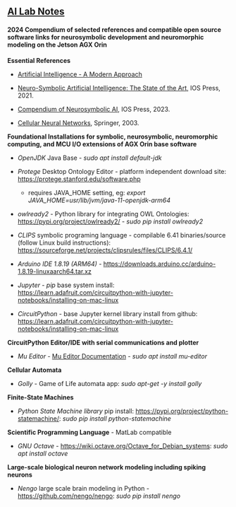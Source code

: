 ## <u>AI Lab Notes</u>

#### **2024 Compendium of selected references and compatible open source software links for neurosymbolic development and neuromorphic modeling on the Jetson AGX Orin**

**Essential References**
- [Artificial Intelligence - A Modern Approach](http://aima.cs.berkeley.edu/index.html)

- [Neuro-Symbolic Artificial Intelligence: The State of the Art,](https://ebooks.iospress.nl/ISBN/978-1-64368-245-7) IOS Press, 2021.

- [Compendium of Neurosymbolic AI](https://ebooks.iospress.nl/volume/compendium-of-neurosymbolic-artificial-intelligence), IOS Press, 2023.
  
- [Cellular Neural Networks](https://link.springer.com/chapter/10.1007/978-94-017-0261-4_1), Springer, 2003.

 
**Foundational Installations for symbolic, neurosymbolic, neuromorphic computing, and MCU I/O extensions of AGX Orin base software**

 - *OpenJDK* Java Base -  *sudo apt install default-jdk*

 - *Protege* Desktop Ontology Editor - platform independent download site: https://protege.stanford.edu/software.php
   - requires JAVA_HOME setting, eg: *export JAVA_HOME=usr/lib/jvm/java-11-openjdk-arm64*

- *owlready2* - Python library for integrating OWL Ontologies: https://pypi.org/project/owlready2/ - *sudo pip install owlready2*

 - *CLIPS* symbolic programing language - compilable 6.41 binaries/source (follow Linux build instructions): https://sourceforge.net/projects/clipsrules/files/CLIPS/6.4.1/
   
 - *Arduino IDE 1.8.19 (ARM64)* - https://downloads.arduino.cc/arduino-1.8.19-linuxaarch64.tar.xz
 
 - *Jupyter* - *pip* base system install: https://learn.adafruit.com/circuitpython-with-jupyter-notebooks/installing-on-mac-linux

 - *CircuitPython* - base Jupyter kernel library install from github: https://learn.adafruit.com/circuitpython-with-jupyter-notebooks/installing-on-mac-linux

**CircuitPython Editor/IDE with serial communications and plotter**
 - *Mu Editor* - [Mu Editor Documentation](https://mu.readthedocs.io/_/downloads/en/latest/pdf/) - *sudo apt install mu-editor*


**Cellular Automata**

 - *Golly* - Game of Life automata app: *sudo apt-get -y install golly*
   
**Finite-State Machines**

 - *Python State Machine library* pip install: https://pypi.org/project/python-statemachine/: *sudo pip install python-statemachine*

**Scientific Programming Language** - MatLab compatible

 - *GNU Octave* - https://wiki.octave.org/Octave_for_Debian_systems:    *sudo apt install octave*

**Large-scale biological neuron network modeling including spiking neurons**
 - *Nengo* large scale brain modeling in Python - https://github.com/nengo/nengo: *sudo pip install nengo*
